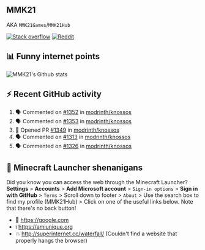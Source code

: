 ## MMK21
AKA `MMK21Games`/`MMK21Hub`

[![Stack overflow](https://img.shields.io/badge/Stack_Overflow-FE7A16?style=for-the-badge&logo=stack-overflow&logoColor=white)](https://stackoverflow.com/users/11519302/mmk21)
[![Reddit](https://img.shields.io/badge/Reddit-FF4500?style=for-the-badge&logo=reddit&logoColor=white)](https://www.reddit.com/user/mmk21games)

## 📊 Funny internet points 

![MMK21's Github stats](https://github-readme-stats.vercel.app/api?username=MMK21Hub&show_icons=true&theme=dark&bg_color=171b22&text_color=CCCCCC&hide_border=true)

## ⚡ Recent GitHub activity

<!--START_SECTION:activity-->
1. 🗣 Commented on [#1352](https://github.com/modrinth/knossos/issues/1352#issuecomment-1708869260) in [modrinth/knossos](https://github.com/modrinth/knossos)
2. 🗣 Commented on [#1353](https://github.com/modrinth/knossos/issues/1353#issuecomment-1708864508) in [modrinth/knossos](https://github.com/modrinth/knossos)
3. 💪 Opened PR [#1349](https://github.com/modrinth/knossos/pull/1349) in [modrinth/knossos](https://github.com/modrinth/knossos)
4. 🗣 Commented on [#1313](https://github.com/modrinth/knossos/issues/1313#issuecomment-1700567714) in [modrinth/knossos](https://github.com/modrinth/knossos)
5. 🗣 Commented on [#1326](https://github.com/modrinth/knossos/issues/1326#issuecomment-1700557144) in [modrinth/knossos](https://github.com/modrinth/knossos)
<!--END_SECTION:activity-->

## 🙂 Minecraft Launcher shenanigans

Did you know you can access the web through the Minecraft Launcher? **Settings** > **Accounts** > **Add Microsoft account** > `Sign-in options` > **Sign in with GitHub** > `Terms` > Scroll down to footer > `About` > Use the search box to find my profile (MMK21Hub) > Click on one of the useful links below. Note that there's no back button!

* 🔎 <https://google.com>
* ℹ️ <https://amiunique.org>
* 💥 <http://superinternet.cc/waterfall/> (Couldn't find a website that properly hangs the browser)
